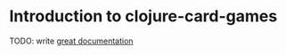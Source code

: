 # Introduction to clojure-card-games

TODO: write [great documentation](http://jacobian.org/writing/what-to-write/)

